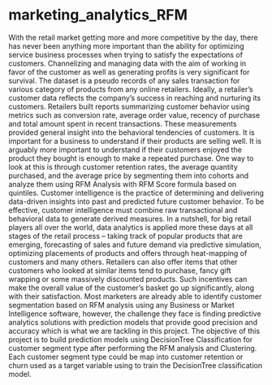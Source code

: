 # marketing_analytics_RFM

With the retail market getting more and more competitive by the day, there has never been anything more important than the ability for optimizing service business processes when trying to satisfy the expectations of customers. Channelizing and managing data with the aim of working in favor of the customer as well as generating profits is very significant for survival. The dataset is a pseudo records of any sales transaction for various category of products from any online retailers.
Ideally, a retailer’s customer data reflects the company’s success in reaching and nurturing its customers. Retailers built reports summarizing customer behavior using metrics such as conversion rate, average order value, recency of purchase and total amount spent in recent transactions. These measurements provided general insight into the behavioral tendencies of customers. It is important for a business to understand if their products are selling well. It is arguably more important to understand if their customers enjoyed the product they bought is enough to make a repeated purchase. One way to look at this is through customer retention rates, the average quantity purchased, and the average price by segmenting them into cohorts and analyze them using RFM Analysis with RFM Score formula based on quintiles.
Customer intelligence is the practice of determining and delivering data-driven insights into past and predicted future customer behavior. To be effective, customer intelligence must combine raw transactional and behavioral data to generate derived measures. In a nutshell, for big retail players all over the world, data analytics is applied more these days at all stages of the retail process – taking track of popular products that are emerging, forecasting of sales and future demand via predictive simulation, optimizing placements of products and offers through heat-mapping of customers and many others.
Retailers can also offer items that other customers who looked at similar items tend to purchase, fancy gift wrapping or some massively discounted products. Such incentives can make the overall value of the customer’s basket go up significantly, along with their satisfaction. 
Most marketers are already able to identify customer segmentation based on RFM analysis using any Business or Market Intelligence software, however, the challenge they face is finding predictive analytics solutions with prediction models that provide good precision and accuracy which is what we are tackling in this project.
The objective of this project is to build prediction models using DecisionTree Classification for customer segment type after performing the RFM analysis and Clustering. Each customer segment type could be map into customer retention or churn used as a target variable using to train the DecisionTree classification model.



